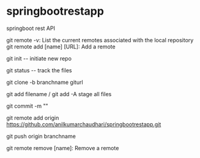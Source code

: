 # springbootrestapp
springboot rest API


git remote -v: List the current remotes associated with the local repository
git remote add [name] [URL]: Add a remote

git init  -- initiate new repo

git status  -- track the files 


git clone -b branchname giturl

git add filename / git add -A stage all files

git commit -m ""


git remote add origin https://github.com/anilkumarchaudhari/springbootrestapp.git

git push origin branchname



git remote remove [name]: Remove a remote
